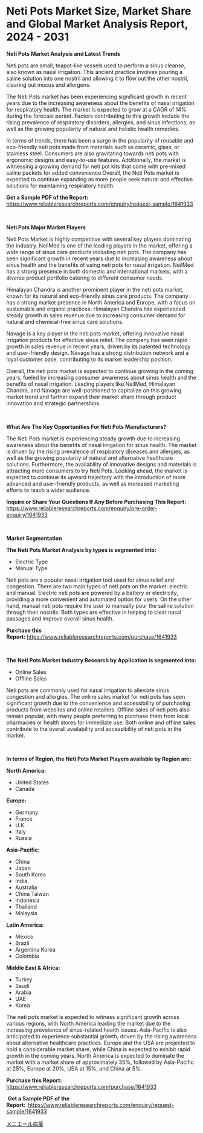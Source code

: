 <p><h1>Neti Pots Market Size, Market Share and Global Market Analysis Report, 2024 - 2031</h1></p><p><strong>Neti Pots Market Analysis and Latest Trends</strong></p>
<p><p>Neti pots are small, teapot-like vessels used to perform a sinus cleanse, also known as nasal irrigation. This ancient practice involves pouring a saline solution into one nostril and allowing it to flow out the other nostril, clearing out mucus and allergens.</p><p>The Neti Pots market has been experiencing significant growth in recent years due to the increasing awareness about the benefits of nasal irrigation for respiratory health. The market is expected to grow at a CAGR of 14% during the forecast period. Factors contributing to this growth include the rising prevalence of respiratory disorders, allergies, and sinus infections, as well as the growing popularity of natural and holistic health remedies.</p><p>In terms of trends, there has been a surge in the popularity of reusable and eco-friendly neti pots made from materials such as ceramic, glass, or stainless steel. Consumers are also gravitating towards neti pots with ergonomic designs and easy-to-use features. Additionally, the market is witnessing a growing demand for neti pot kits that come with pre-mixed saline packets for added convenience.Overall, the Neti Pots market is expected to continue expanding as more people seek natural and effective solutions for maintaining respiratory health.</p></p>
<p><strong>Get a Sample PDF of the Report:&nbsp;</strong> <a href="https://www.reliableresearchreports.com/enquiry/request-sample/1641933">https://www.reliableresearchreports.com/enquiry/request-sample/1641933</a></p>
<p>&nbsp;</p>
<p><strong>Neti Pots Major Market Players</strong></p>
<p><p>Neti Pots Market is highly competitive with several key players dominating the industry. NeilMed is one of the leading players in the market, offering a wide range of sinus care products including neti pots. The company has seen significant growth in recent years due to increasing awareness about sinus health and the benefits of using neti pots for nasal irrigation. NeilMed has a strong presence in both domestic and international markets, with a diverse product portfolio catering to different consumer needs.</p><p>Himalayan Chandra is another prominent player in the neti pots market, known for its natural and eco-friendly sinus care products. The company has a strong market presence in North America and Europe, with a focus on sustainable and organic practices. Himalayan Chandra has experienced steady growth in sales revenue due to increasing consumer demand for natural and chemical-free sinus care solutions.</p><p>Navage is a key player in the neti pots market, offering innovative nasal irrigation products for effective sinus relief. The company has seen rapid growth in sales revenue in recent years, driven by its patented technology and user-friendly design. Navage has a strong distribution network and a loyal customer base, contributing to its market leadership position.</p><p>Overall, the neti pots market is expected to continue growing in the coming years, fueled by increasing consumer awareness about sinus health and the benefits of nasal irrigation. Leading players like NeilMed, Himalayan Chandra, and Navage are well-positioned to capitalize on this growing market trend and further expand their market share through product innovation and strategic partnerships.</p></p>
<p>&nbsp;</p>
<p><strong>What Are The Key Opportunities For Neti Pots Manufacturers?</strong></p>
<p><p>The Neti Pots market is experiencing steady growth due to increasing awareness about the benefits of nasal irrigation for sinus health. The market is driven by the rising prevalence of respiratory diseases and allergies, as well as the growing popularity of natural and alternative healthcare solutions. Furthermore, the availability of innovative designs and materials is attracting more consumers to try Neti Pots. Looking ahead, the market is expected to continue its upward trajectory with the introduction of more advanced and user-friendly products, as well as increased marketing efforts to reach a wider audience.</p></p>
<p><strong>Inquire or Share Your Questions If Any Before Purchasing This Report:</strong> <a href="https://www.reliableresearchreports.com/enquiry/pre-order-enquiry/1641933">https://www.reliableresearchreports.com/enquiry/pre-order-enquiry/1641933</a></p>
<p>&nbsp;</p>
<p><strong>Market Segmentation</strong></p>
<p><strong>The Neti Pots Market Analysis by types is segmented into:</strong></p>
<p><ul><li>Electric Type</li><li>Manual Type</li></ul></p>
<p><p>Neti pots are a popular nasal irrigation tool used for sinus relief and congestion. There are two main types of neti pots on the market: electric and manual. Electric neti pots are powered by a battery or electricity, providing a more convenient and automated option for users. On the other hand, manual neti pots require the user to manually pour the saline solution through their nostrils. Both types are effective in helping to clear nasal passages and improve overall sinus health.</p></p>
<p><strong>Purchase this Report:&nbsp;</strong><a href="https://www.reliableresearchreports.com/purchase/1641933">https://www.reliableresearchreports.com/purchase/1641933</a></p>
<p>&nbsp;</p>
<p><strong>The Neti Pots Market Industry Research by Application is segmented into:</strong></p>
<p><ul><li>Online Sales</li><li>Offline Sales</li></ul></p>
<p><p>Neti pots are commonly used for nasal irrigation to alleviate sinus congestion and allergies. The online sales market for neti pots has seen significant growth due to the convenience and accessibility of purchasing products from websites and online retailers. Offline sales of neti pots also remain popular, with many people preferring to purchase them from local pharmacies or health stores for immediate use. Both online and offline sales contribute to the overall availability and accessibility of neti pots in the market.</p></p>
<p>&nbsp;</p>
<p><strong>In terms of Region, the Neti Pots Market Players available by Region are:</strong></p>
<p>
    <p> <strong> North America: </strong>
        <ul>
            <li>United States</li>
            <li>Canada</li>
        </ul>
        </p> 
    <p> <strong> Europe: </strong>
        <ul>
            <li>Germany</li>
            <li>France</li>
            <li>U.K.</li>
            <li>Italy</li>
            <li>Russia</li>
        </ul>
        </p> 
    <p> <strong> Asia-Pacific: </strong>
        <ul>
            <li>China</li>
            <li>Japan</li>
            <li>South Korea</li>
            <li>India</li>
            <li>Australia</li>
            <li>China Taiwan</li>
            <li>Indonesia</li>
            <li>Thailand</li>
            <li>Malaysia</li>
        </ul>
        </p> 
    <p> <strong> Latin America: </strong>
        <ul>
            <li>Mexico</li>
            <li>Brazil</li>
            <li>Argentina Korea</li>
            <li>Colombia</li>
        </ul>
        </p> 
    <p> <strong> Middle East & Africa: </strong>
        <ul>
            <li>Turkey</li>
            <li>Saudi</li>
            <li>Arabia</li>
            <li>UAE</li>
            <li>Korea</li>
        </ul>
    </p>
    </p>
<p><p>The neti pots market is expected to witness significant growth across various regions, with North America leading the market due to the increasing prevalence of sinus-related health issues. Asia-Pacific is also anticipated to experience substantial growth, driven by the rising awareness about alternative healthcare practices. Europe and the USA are projected to hold a considerable market share, while China is expected to exhibit rapid growth in the coming years. North America is expected to dominate the market with a market share of approximately 35%, followed by Asia-Pacific at 25%, Europe at 20%, USA at 15%, and China at 5%.</p></p>
<p><strong>Purchase this Report: </strong><a href="https://www.reliableresearchreports.com/purchase/1641933">https://www.reliableresearchreports.com/purchase/1641933</a></p>
<p>&nbsp;<strong>Get a Sample PDF of the Report:&nbsp;&nbsp;</strong><a href="https://www.reliableresearchreports.com/enquiry/request-sample/1641933">https://www.reliableresearchreports.com/enquiry/request-sample/1641933</a></p>
<p><strong></strong></p>
<p><p><a href="https://github.com/SarahFahey88/Market-Research-Report-List-1/blob/main/38701696178.md">メニエール病薬</a></p></p>